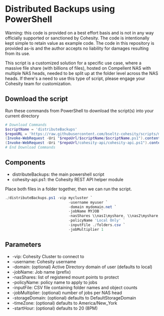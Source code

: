 # Distributed Backups using PowerShell

Warning: this code is provided on a best effort basis and is not in any way officially supported or sanctioned by Cohesity. The code is intentionally kept simple to retain value as example code. The code in this repository is provided as-is and the author accepts no liability for damages resulting from its use.

This script is a customized solution for a specific use case, where a massive file share (with billions of files), hosted on Compellent NAS with multiple NAS heads, needed to be split up at the folder level across the NAS heads. If there's a need to use this type of script, please engage your Cohesity team for customization.

## Download the script

Run these commands from PowerShell to download the script(s) into your current directory

```powershell
# Download Commands
$scriptName = 'distributeBackups'
$repoURL = 'https://raw.githubusercontent.com/bseltz-cohesity/scripts/master/powershell'
(Invoke-WebRequest -Uri "$repoUrl/$scriptName/$scriptName.ps1").content | Out-File "$scriptName.ps1"; (Get-Content "$scriptName.ps1") | Set-Content "$scriptName.ps1"
(Invoke-WebRequest -Uri "$repoUrl/cohesity-api/cohesity-api.ps1").content | Out-File cohesity-api.ps1; (Get-Content cohesity-api.ps1) | Set-Content cohesity-api.ps1
# End Download Commands
```

## Components

* distributeBackups: the main powershell script
* cohesity-api.ps1: the Cohesity REST API helper module

Place both files in a folder together, then we can run the script.

```powershell
./distributeBackups.ps1 -vip mycluster `
                             -username myuser `
                             -domain mydomain.net `
                             -jobName MYJOB `
                             -nasShares \\nas1\myshare, \\nas2\myshare, \\nas3\myshare `
                             -policyName 'Local Only' `
                             -inputFile ./folders.csv `
                             -jobMultiplier 1
```

## Parameters

* -vip: Cohesity Cluster to connect to
* -username: Cohesity username
* -domain: (optional) Active Directory domain of user (defaults to local)
* -jobName: Job name (prefix)
* -nasShares: list of registered mount points to protect
* -policyName: policy name to apply to jobs
* -inputFile: CSV file containing folder names and object counts
* -jobMultiplier: (optional) number of jobs per NAS head
* -storageDomain: (optional) defaults to DefaultStorageDomain
* -timeZone: (optional) defaults to America/New_York
* -startHour: (optional) defaults to 20 (8PM)
